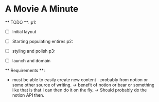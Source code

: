 # A Movie A Minute

** TODO **:
p1:
- [ ] Initial layout
- [ ] Starting populating entires
p2:
- [ ] styling and polish
p3:
- [ ] launch and domain


** Requirements **:
* must be able to easily create new content - probably from notion or some other source of writing.
-> benefit of notion or bear or something like that is that I can then do it on the fly.
-> Should probably do the notion API then.

